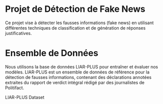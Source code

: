 # Projet de Détection de Fake News
Ce projet vise à détecter les fausses informations (fake news) en utilisant différentes techniques de classification et de génération de réponses justificatives.

# Ensemble de Données
Nous utilisons la base de données LIAR-PLUS pour entraîner et évaluer nos modèles. LIAR-PLUS est un ensemble de données de référence pour la détection de fausses informations, contenant des déclarations annotées extraites du rapport de verdict intégral rédigé par des journalistes de Politifact.

LIAR-PLUS Dataset
